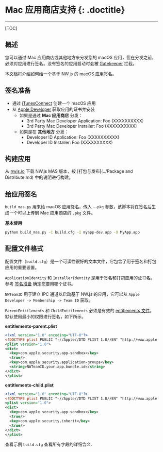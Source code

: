 # Mac 应用商店支持 {: .doctitle}
---

[TOC]

## 概述

您可以通过 Mac 应用商店或其他地方来分发您的 macOS 应用，但在分发之前，必须对应用进行签名。没有签名的应用启动时会被 [Gatekeeper](https://support.apple.com/en-us/HT202491) 拦截。

本文档将介绍如何给一个基于 NW.js 的 macOS 应用签名。

<span id="签名准备"></span>
## 签名准备

* 通过 [iTunesConnect](https://itunesconnect.apple.com) 创建一个 macOS 应用
* 从 [Apple Developer](https://developer.apple.com) 获取应用的证书并安装
    - 如果是通过 **Mac 应用商店** 分发：
        + 3rd Party Mac Developer Application: Foo (XXXXXXXXXX)
        + 3rd Party Mac Developer Installer: Foo (XXXXXXXXXX)
    - 如果是在 **其他地方** 分发：
        + Developer ID Application: Foo (XXXXXXXXXX)
        + Developer ID Installer: Foo (XXXXXXXXXX)

## 构建应用

从 [nwjs.io](http://dl.nwjs.io/v0.19.5-mas-beta/) 下载 NW.js MAS 版本，按 [打包与发布](../Package and Distribute.md) 中的说明进行构建。

## 给应用签名

`build_mas.py` 用来给 macOS 应用签名，传入 `--pkg` 参数，该脚本将在签名后生成一个可以上传到 Mac 应用商店的 `.pkg` 文件。

**基本使用**

```bash
python build_mas.py -C build.cfg -I myapp-dev.app -O MyApp.app
```

## 配置文件格式

配置文件（`build.cfg`）是一个可读性很好的文本文件，它包含了用于签名和打包应用的重要设置。

`ApplicationIdentity` 和 `InstallerIdentity` 是用于签名和打包应用的证书名。参考 [签名准备](#签名准备) 确定您要用哪个证书。

`NWTeamID` 用于建立 IPC 通道以启动基于 NW.js 的应用，它可以从 `Apple Developer -> Membership -> Team ID` 获取。

`ParentEntitlements` 和 `ChildEntitlements` 必须是有效的 [entitlements 文件](https://developer.apple.com/library/content/documentation/Miscellaneous/Reference/EntitlementKeyReference/Chapters/AboutEntitlements.html)。默认使用最小的权限进行签名，如下所示。

**entitlements-parent.plist**

```xml
<?xml version="1.0" encoding="UTF-8"?>
<!DOCTYPE plist PUBLIC "-//Apple//DTD PLIST 1.0//EN" "http://www.apple.com/DTDs/PropertyList-1.0.dtd">
<plist version="1.0">
<dict>
  <key>com.apple.security.app-sandbox</key>
  <true/>
  <key>com.apple.security.application-groups</key>
  <string>NWTeamID.your.app.bundle.id</string>
</dict>
</plist>
```

**entitlements-child.plist**

```xml
<?xml version="1.0" encoding="UTF-8"?>
<!DOCTYPE plist PUBLIC "-//Apple//DTD PLIST 1.0//EN" "http://www.apple.com/DTDs/PropertyList-1.0.dtd">
<plist version="1.0">
<dict>
  <key>com.apple.security.app-sandbox</key>
  <true/>
  <key>com.apple.security.inherit</key>
  <true/>
</dict>
</plist>
```

查看示例 `build.cfg` 查看所有字段的详细含义.